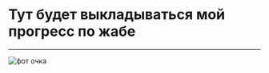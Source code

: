 # Тут будет выкладываться мой прогресс по жабе

---

![фот очка](https://github.com/DanilkaZanin/advanced-java/blob/master/src/main/resources/images/%D0%B6%D0%B0%D0%B1%D0%B0.jpg)
